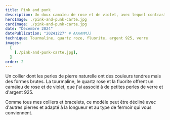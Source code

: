 ```yaml
---
title: Pink and punk
description: Un doux camaïeu de rose et de violet, avec lequel contrastent les formes brutes des perles.
heroImage: ./pink-and-punk-carte.jpg
cardImage: ./pink-and-punk-carte.jpg
date: "Décembre 2024"
datePublication: "20241227" # AAAAMMJJ
technique: Tourmaline, quartz roze, fluorite, argent 925, verre
images:
  [
    [./pink-and-punk-carte.jpg],
  ]
order: 2
---
```


Un collier dont les perles de pierre naturelle ont des couleurs tendres mais des formes brutes. La tourmaline, le quartz rose et la fluorite offrent un camaïeu de rose et de violet, que j'ai associé à de petites perles de verre et d'argent 925.

Comme tous mes colliers et bracelets, ce modèle peut être décliné avec d'autres pierres et adapté à la longueur et au type de fermoir qui vous conviennent. 